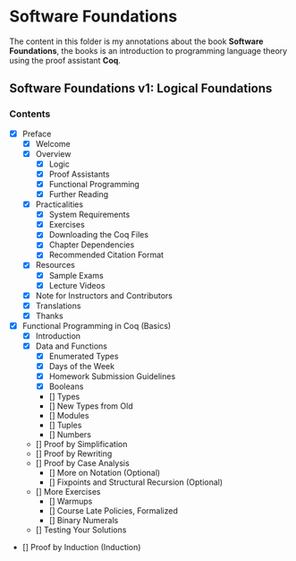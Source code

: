 # Software Foundations

The content in this folder is my annotations about the book **Software Foundations**, the books is an introduction to programming language theory using the proof assistant **Coq**.

## Software Foundations v1: Logical Foundations

### Contents

- [x] Preface
  - [x] Welcome
  - [x] Overview
    - [x] Logic
    - [x] Proof Assistants
    - [x] Functional Programming
    - [x] Further Reading
  - [x] Practicalities
    - [x] System Requirements
    - [x] Exercises
    - [x] Downloading the Coq Files
    - [x] Chapter Dependencies
    - [x] Recommended Citation Format
  - [x] Resources
    - [x] Sample Exams
    - [x] Lecture Videos
  - [x] Note for Instructors and Contributors
  - [x] Translations
  - [x] Thanks 
-[x] Functional Programming in Coq (Basics)
  - [x] Introduction
  - [x] Data and Functions
    - [x] Enumerated Types
    - [x] Days of the Week
    - [x] Homework Submission Guidelines
    - [x] Booleans
    - [] Types
    - [] New Types from Old
    - [] Modules
    - [] Tuples
    - [] Numbers
  - [] Proof by Simplification
  - [] Proof by Rewriting
  - [] Proof by Case Analysis
    - [] More on Notation (Optional)
    - [] Fixpoints and Structural Recursion (Optional)
  - [] More Exercises
    - [] Warmups
    - [] Course Late Policies, Formalized
    - [] Binary Numerals
  - [] Testing Your Solutions
- [] Proof by Induction (Induction)
